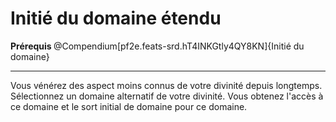 # Initié du domaine étendu

<p><strong>Prérequis </strong> @Compendium[pf2e.feats-srd.hT4INKGtly4QY8KN]{Initié du domaine}
<hr>
<p>Vous vénérez des aspect moins connus de votre divinité depuis longtemps. Sélectionnez un domaine alternatif de votre divinité. Vous obtenez l'accès à ce domaine et le sort initial de domaine pour ce domaine.</p>